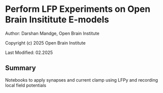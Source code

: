 # Perform LFP Experiments on Open Brain Insititute E-models 

Author: Darshan Mandge, Open Brain Institute

Copyright (c) 2025 Open Brain Institute

Last Modified: 02.2025


## Summary
Notebooks to apply synapses and current clamp using LFPy and recording local field potentials
